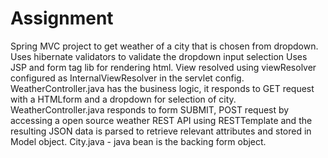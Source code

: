 Assignment
==========
Spring MVC project to get weather of a city that is chosen from dropdown.
Uses hibernate validators to validate the dropdown input selection
Uses JSP and form tag lib for rendering html.
View resolved using viewResolver configured as InternalViewResolver in the servlet config.
WeatherController.java has the business logic, it responds to GET request with a HTMLform and a dropdown for selection of city.
WeatherController.java responds to form SUBMIT, POST request by accessing a open source weather REST API using RESTTemplate and the resulting JSON data is parsed to retrieve relevant attributes and stored in Model object.
City.java - java bean is the backing form object.
